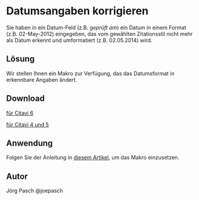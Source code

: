 # Datumsangaben korrigieren

Sie haben in ein Datum-Feld (z.B. *geprüft am*) ein Datum in einem Format (z.B. 02-May-2012) eingegeben, das vom gewählten Zitationsstil nicht mehr als Datum erkennt und umformatiert (z.B. 02.05.2014) wird.

## Lösung
Wir stellen Ihnen ein Makro zur Verfügung, das das Datumsformat in erkennbare Angaben ändert.

## Download

[für Citavi 6](C6_Change_date_format_from_dd-MMM-yyyy_to_standard_format.cs)

[für Citavi 4 und 5](C4+_Change_date_format_from_dd-MMM-yyyy_to_standard_format.cs)

## Anwendung
Folgen Sie der Anleitung in [diesem Artikel](/readme.de.md), um das Makro einzusetzen.

## Autor
Jörg Pasch @joepasch
